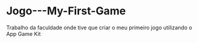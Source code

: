 # Jogo---My-First-Game
Trabalho da faculdade onde tive que criar o meu primeiro jogo utilizando o App Game Kit
